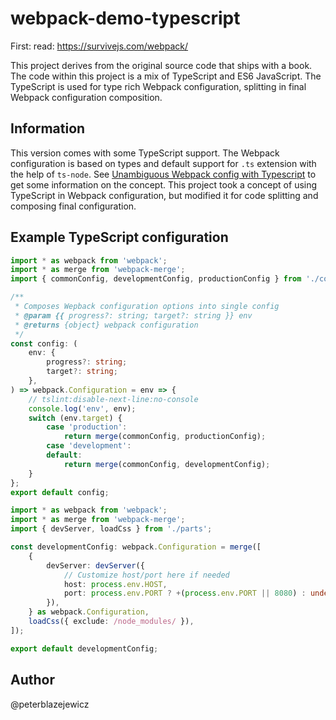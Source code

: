 # webpack-demo-typescript

First: read: https://survivejs.com/webpack/

This project derives from the original source code  that ships with a book. The code within this project is a mix of TypeScript and ES6 JavaScript. The TypeScript is used for type rich Webpack configuration, splitting in final Webpack configuration composition.

## Information

This version comes with some TypeScript support. The Webpack configuration is based on types and default support for `.ts` extension with the help of `ts-node`. 
See [Unambiguous Webpack config with Typescript](https://medium.com/webpack/unambiguous-webpack-config-with-typescript-8519def2cac7) to get some information on the concept. This project took a concept of using TypeScript in Webpack configuration, but modified it for code splitting and composing final configuration.

## Example TypeScript configuration

```ts
import * as webpack from 'webpack';
import * as merge from 'webpack-merge';
import { commonConfig, developmentConfig, productionConfig } from './config/';

/**
 * Composes Wepback configuration options into single config
 * @param {{ progress?: string; target?: string }} env
 * @returns {object} webpack configuration
 */
const config: (
    env: {
        progress?: string;
        target?: string;
    },
) => webpack.Configuration = env => {
    // tslint:disable-next-line:no-console
    console.log('env', env);
    switch (env.target) {
        case 'production':
            return merge(commonConfig, productionConfig);
        case 'development':
        default:
            return merge(commonConfig, developmentConfig);
    }
};
export default config;
```

```ts
import * as webpack from 'webpack';
import * as merge from 'webpack-merge';
import { devServer, loadCss } from './parts';

const developmentConfig: webpack.Configuration = merge([
    {
        devServer: devServer({
            // Customize host/port here if needed
            host: process.env.HOST,
            port: process.env.PORT ? +(process.env.PORT || 8080) : undefined,
        }),
    } as webpack.Configuration,
    loadCss({ exclude: /node_modules/ }),
]);

export default developmentConfig;
```

## Author

@peterblazejewicz
